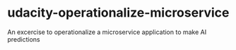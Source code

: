 # udacity-operationalize-microservice
An excercise to operationalize a microservice application to make AI predictions
